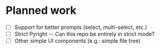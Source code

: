 # Planned work

- [ ] Support for better prompts (select, multi-select, etc.)
- [ ] Strict Pyright -- Can this repo be entirely in strict mode?
- [ ] Other simple UI components (e.g.: simple file tree)
